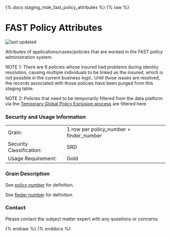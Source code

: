 {% docs staging_mde_fast_policy_attributes %}
{% raw %}

# FAST Policy Attributes
![last updated](assets/update_badges/staging_mde_fast_policy_attributes.svg)

Attributes of applications/cases/policies that are worked in the FAST policy administration system.

NOTE 1: There are 6 policies whose insured had problems during identity resolution, causing multiple
individuals to be linked as the insured, which is not possible in the current
business logic. Until those issues are resolved, the records associated with those policies
have been purged from this staging table.

NOTE 2: Policies that need to be temporarily filtered from the data platform via the [Temporary Global Policy Exclusion 
process](https://aaalife-data.atlassian.net/wiki/spaces/DPF/pages/11498160129/Temporary+Global+Policy+Exclusion) are filtered here.

### Security and Usage Information
|     |     |
| --- | --- |
| Grain:                   | 1 row per policy_number + finder_number |
| Security Classification: | SRD |
| Usage Requirement:       | Gold |

### Grain Description
See [policy number](#!/exposure/docs.business_glossary.glossary#policy_number)
for definition.

See [finder number](#!/exposure/docs.business_glossary.glossary#finder_number)
for definition

### Contact
Please contact the subject matter expert with any questions or concerns.

{% endraw %}
{% enddocs %}